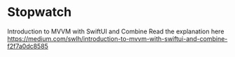 # Stopwatch
Introduction to MVVM with SwiftUI and Combine
Read the explanation here https://medium.com/swlh/introduction-to-mvvm-with-swiftui-and-combine-f2f7a0dc8585
